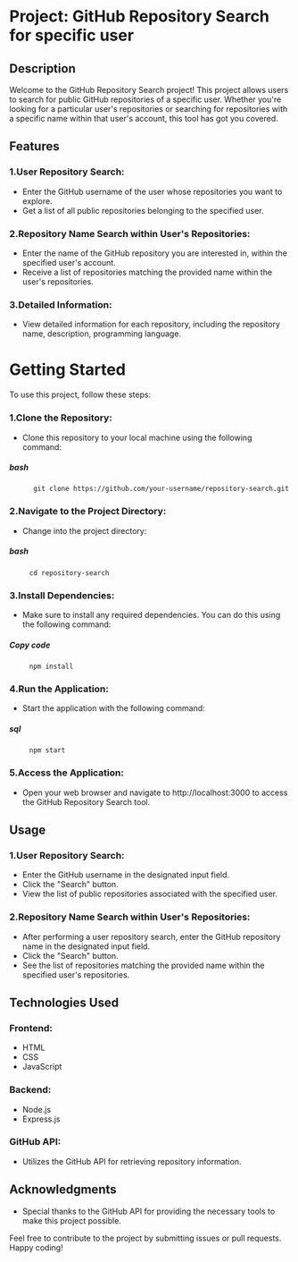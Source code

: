 # Project: GitHub Repository Search for specific user
## Description
Welcome to the GitHub Repository Search project! This project allows users to search for public GitHub repositories of a specific user. Whether you're looking for a particular user's repositories or searching for repositories with a specific name within that user's account, this tool has got you covered.

## Features
### 1.User Repository Search:
- Enter the GitHub username of the user whose repositories you want to explore.
- Get a list of all public repositories belonging to the specified user.
### 2.Repository Name Search within User's Repositories:
- Enter the name of the GitHub repository you are interested in, within the specified user's account.
- Receive a list of repositories matching the provided name within the user's repositories.
### 3.Detailed Information:
- View detailed information for each repository, including the repository name, description, programming language.

# Getting Started
To use this project, follow these steps:

### 1.Clone the Repository:
 - Clone this repository to your local machine using the following command:
##### bash
          git clone https://github.com/your-username/repository-search.git
### 2.Navigate to the Project Directory:
- Change into the project directory:
##### bash
         cd repository-search
### 3.Install Dependencies:
- Make sure to install any required dependencies. You can do this using the following command:
##### Copy code
         npm install
### 4.Run the Application:
- Start the application with the following command:
##### sql
         npm start
### 5.Access the Application:
- Open your web browser and navigate to http://localhost:3000 to access the GitHub Repository Search tool.
## Usage
### 1.User Repository Search:
- Enter the GitHub username in the designated input field.
- Click the "Search" button.
- View the list of public repositories associated with the specified user.
### 2.Repository Name Search within User's Repositories:
- After performing a user repository search, enter the GitHub repository name in the designated input field.
- Click the "Search" button.
- See the list of repositories matching the provided name within the specified user's repositories.
## Technologies Used
### Frontend:
- HTML
- CSS
- JavaScript
### Backend:
- Node.js
- Express.js
### GitHub API:
- Utilizes the GitHub API for retrieving repository information.

## Acknowledgments
- Special thanks to the GitHub API for providing the necessary tools to make this project possible.

Feel free to contribute to the project by submitting issues or pull requests. Happy coding!
